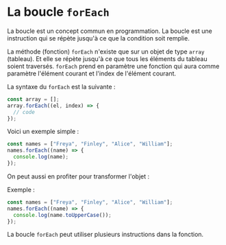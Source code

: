 # La boucle `forEach`

La boucle est un concept commun en programmation.
La boucle est une instruction qui se répète jusqu'à ce que la condition soit remplie.

La méthode (fonction) `forEach` n'existe que sur un objet de type `array` (tableau). Et elle se répète jusqu'à ce que tous les éléments du tableau soient traversés. `forEach` prend en paramètre une fonction qui aura comme paramètre l'élément courant et l'index de l'élément courant.

La syntaxe du `forEach` est la suivante : 

```js
const array = [];
array.forEach((el, index) => {
  // code
});
``` 

Voici un exemple simple :

```js
const names = ["Freya", "Finley", "Alice", "William"];
names.forEach((name) => {
  console.log(name);
});
```

On peut aussi en profiter pour transformer l'objet :

Exemple :

```js
const names = ["Freya", "Finley", "Alice", "William"];
names.forEach((name) => {
  console.log(name.toUpperCase());
});
```


La boucle `forEach` peut utiliser plusieurs instructions dans la fonction.

